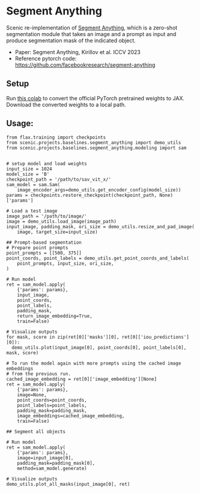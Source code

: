 Segment Anything
==

Scenic re-implementation of
[Segment Anything](https://ai.facebook.com/research/publications/segment-anything/),
which is a zero-shot segmentation module that takes an image and a prompt as
input and produce segmentation mask of the indicated object.

 - Paper: Segment Anything, Kirillov et al. ICCV 2023
 - Reference pytorch code: https://github.com/facebookresearch/segment-anything

## Setup

Run [this colab](notebooks/Convert_SAM_weights.ipynb) to convert the official
PyTorch pretrained weights to JAX.
Download the converted weights to a local path.

## Usage:

```
from flax.training import checkpoints
from scenic.projects.baselines.segment_anything import demo_utils
from scenic.projects.baselines.segment_anything.modeling import sam


# setup model and load weights
input_size = 1024
model_size = 'B'
checkpoint_path = '/path/to/sav_vit_x/'
sam_model = sam.Sam(
    image_encoder_args=demo_utils.get_encoder_config(model_size))
params = checkpoints.restore_checkpoint(checkpoint_path, None)['params']

# Load a test image
image_path = '/path/to/image/'
image = demo_utils.load_image(image_path)
input_image, padding_mask, ori_size = demo_utils.resize_and_pad_image(
    image, target_size=input_size)

## Prompt-based segmentation
# Prepare point prompts
point_prompts = [[500, 375]]
point_coords, point_labels = demo_utils.get_point_coords_and_labels(
    point_prompts, input_size, ori_size,
)

# Run model
ret = sam_model.apply(
    {'params': params},
    input_image,
    point_coords,
    point_labels,
    padding_mask,
    return_image_embedding=True,
    train=False)

# Visualize outputs
for mask, score in zip(ret[0]['masks'][0], ret[0]['iou_predictions'][0]):
  demo_utils.plot(input_image[0], point_coords[0], point_labels[0], mask, score)

# To run the model again with more prompts using the cached image embeddings
# from the previous run.
cached_image_embedding = ret[0]['image_embedding'][None]
ret = sam_model.apply(
    {'params': params},
    image=None,
    point_coords=point_coords,
    point_labels=point_labels,
    padding_mask=padding_mask,
    image_embeddings=cached_image_embedding,
    train=False)

## Segment all objects

# Run model
ret = sam_model.apply(
    {'params': params},
    image=input_image[0],
    padding_mask=padding_mask[0],
    method=sam_model.generate)

# Visualize outputs
demo_utils.plot_all_masks(input_image[0], ret)

```
